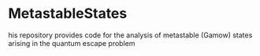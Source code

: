 # MetastableStates
his repository provides code for the analysis of metastable (Gamow) states arising in the quantum escape problem
